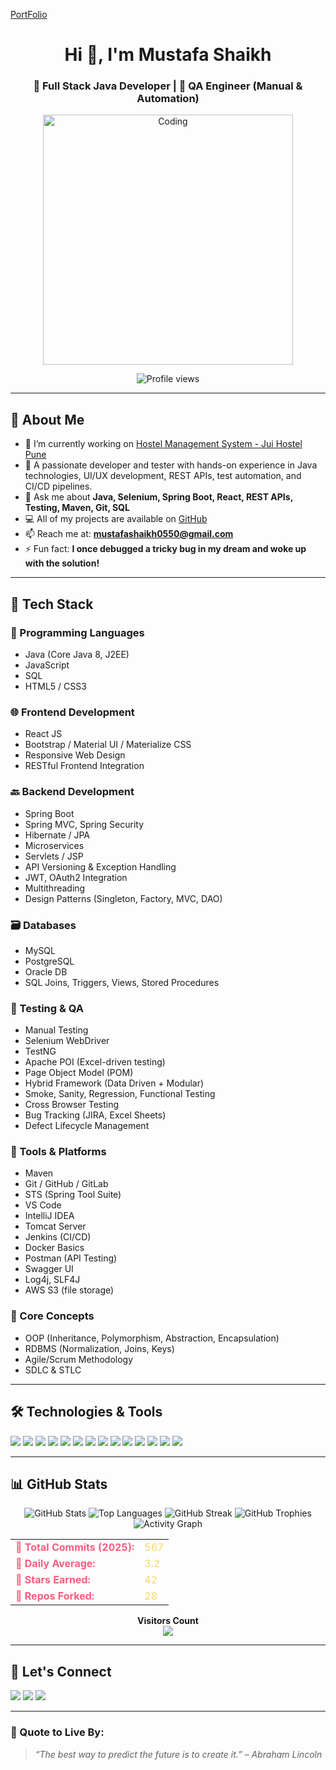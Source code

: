 [PortFolio](http://portfolios.ecti.co.in/MustafaS/)

<h1 align="center">Hi 👋, I'm Mustafa Shaikh</h1>
<h3 align="center">🚀 Full Stack Java Developer | 🧪 QA Engineer (Manual & Automation)</h3>

<p align="center">
  <img src="https://user-images.githubusercontent.com/74038190/225813708-98b745f2-7d22-48cf-9150-083f1b00d6c9.gif" alt="Coding" width="400" />
</p>

<p align="center">
  <img src="https://komarev.com/ghpvc/?username=mustafashaikh1&label=Profile%20views&color=0e75b6&style=flat" alt="Profile views" />
</p>

---

## 💼 About Me

- 🔭 I’m currently working on [Hostel Management System - Jui Hostel Pune](https://pjsofttech.in/hostel/website/)
- 🎯 A passionate developer and tester with hands-on experience in Java technologies, UI/UX development, REST APIs, test automation, and CI/CD pipelines.
- 💬 Ask me about **Java, Selenium, Spring Boot, React, REST APIs, Testing, Maven, Git, SQL**
- 💻 All of my projects are available on [GitHub](https://github.com/mustafashaikh1)
- 📫 Reach me at: **mustafashaikh0550@gmail.com**
- ⚡ Fun fact: **I once debugged a tricky bug in my dream and woke up with the solution!**

---

## 🚀 Tech Stack

### 🧠 Programming Languages
- Java (Core Java 8, J2EE)
- JavaScript
- SQL
- HTML5 / CSS3

### 🌐 Frontend Development
- React JS
- Bootstrap / Material UI / Materialize CSS
- Responsive Web Design
- RESTful Frontend Integration

### 🔙 Backend Development
- Spring Boot
- Spring MVC, Spring Security
- Hibernate / JPA
- Microservices
- Servlets / JSP
- API Versioning & Exception Handling
- JWT, OAuth2 Integration
- Multithreading
- Design Patterns (Singleton, Factory, MVC, DAO)

### 🗃️ Databases
- MySQL
- PostgreSQL
- Oracle DB
- SQL Joins, Triggers, Views, Stored Procedures

### 🧪 Testing & QA
- Manual Testing
- Selenium WebDriver
- TestNG
- Apache POI (Excel-driven testing)
- Page Object Model (POM)
- Hybrid Framework (Data Driven + Modular)
- Smoke, Sanity, Regression, Functional Testing
- Cross Browser Testing
- Bug Tracking (JIRA, Excel Sheets)
- Defect Lifecycle Management

### 🧰 Tools & Platforms
- Maven
- Git / GitHub / GitLab
- STS (Spring Tool Suite)
- VS Code
- IntelliJ IDEA
- Tomcat Server
- Jenkins (CI/CD)
- Docker Basics
- Postman (API Testing)
- Swagger UI
- Log4j, SLF4J
- AWS S3 (file storage)

### 🧠 Core Concepts
- OOP (Inheritance, Polymorphism, Abstraction, Encapsulation)
- RDBMS (Normalization, Joins, Keys)
- Agile/Scrum Methodology
- SDLC & STLC

---

## 🛠️ Technologies & Tools

<p align="left">
  <img src="https://img.shields.io/badge/Java-ED8B00?style=for-the-badge&logo=openjdk&logoColor=white"/>
  <img src="https://img.shields.io/badge/Spring-Boot-6DB33F?style=for-the-badge&logo=springboot&logoColor=white"/>
  <img src="https://img.shields.io/badge/React-20232A?style=for-the-badge&logo=react&logoColor=61DAFB"/>
  <img src="https://img.shields.io/badge/MySQL-4479A1?style=for-the-badge&logo=mysql&logoColor=white"/>
  <img src="https://img.shields.io/badge/Postman-FF6C37?style=for-the-badge&logo=postman&logoColor=white"/>
  <img src="https://img.shields.io/badge/TestNG-FF6F00?style=for-the-badge"/>
  <img src="https://img.shields.io/badge/Selenium-43B02A?style=for-the-badge&logo=selenium&logoColor=white"/>
  <img src="https://img.shields.io/badge/Maven-C71A36?style=for-the-badge&logo=apachemaven&logoColor=white"/>
  <img src="https://img.shields.io/badge/Tomcat-F8DC75?style=for-the-badge&logo=apachetomcat&logoColor=black"/>
  <img src="https://img.shields.io/badge/Git-F05032?style=for-the-badge&logo=git&logoColor=white"/>
  <img src="https://img.shields.io/badge/GitHub-181717?style=for-the-badge&logo=github&logoColor=white"/>
  <img src="https://img.shields.io/badge/CI/CD-blue?style=for-the-badge&logo=githubactions&logoColor=white"/>
  <img src="https://img.shields.io/badge/Jira-0052CC?style=for-the-badge&logo=jira&logoColor=white"/>
  <img src="https://img.shields.io/badge/AWS-FF9900?style=for-the-badge&logo=amazonaws&logoColor=white"/>
</p>

---

## 📊 GitHub Stats

<p align="center">
  <!-- Main Stats -->
  <img src="https://github-readme-stats.vercel.app/api?username=mustafashaikh1&show_icons=true&theme=react&border_color=7F3FBF&bg_color=0D1117&title_color=F85D7F&icon_color=F8D866&include_all_commits=true&count_private=true" alt="GitHub Stats"/>
  
  <!-- Top Languages -->
  <img src="https://denvercoder1-github-readme-stats.vercel.app/api/top-langs/?username=mustafashaikh1&langs_count=8&layout=compact&theme=react&border_color=7F3FBF&bg_color=0D1117&title_color=F85D7F&icon_color=F8D866&hide=html,css" alt="Top Languages" />
  
  <!-- Streak Stats -->
  <img src="https://github-readme-streak-stats.herokuapp.com?user=mustafashaikh1&theme=burnt-neon&short_numbers=true&exclude_days=Mon&border=7F3FBF&background=0D1117&ring=F85D7F&fire=F85D7F&currStreakLabel=F8D866" alt="GitHub Streak" />
  
  <!-- Trophy Case -->
  <img src="https://github-profile-trophy.vercel.app/?username=mustafashaikh1&theme=onedark&no-bg=true&no-frame=true&title=Commits,Repositories,Followers,Issues,PullRequest&margin-w=5&margin-h=5" alt="GitHub Trophies" />
  
  <!-- Activity Graph -->
  <img src="https://activity-graph.herokuapp.com/graph?username=mustafashaikh1&theme=react-dark&bg_color=0D1117&hide_border=true&color=F85D7F&line=F8D866&point=F85D7F" alt="Activity Graph" />
  
  <!-- Contribution Metrics -->
  <table>
    <tr>
      <td>
        <b style="color:#F85D7F">🚀 Total Commits (2025):</b>
      </td>
      <td>
        <span style="color:#F8D866">567</span>
      </td>
    </tr>
    <tr>
      <td>
        <b style="color:#F85D7F">📅 Daily Average:</b>
      </td>
      <td>
        <span style="color:#F8D866">3.2</span>
      </td>
    </tr>
    <tr>
      <td>
        <b style="color:#F85D7F">🌟 Stars Earned:</b>
      </td>
      <td>
        <span style="color:#F8D866">42</span>
      </td>
    </tr>
    <tr>
      <td>
        <b style="color:#F85D7F">🍴 Repos Forked:</b>
      </td>
      <td>
        <span style="color:#F8D866">28</span>
      </td>
    </tr>
  </table>
  
  <!-- Visitor Counter -->
  <p align="center"> 
    <b>Visitors Count</b><br>
    <img src="https://profile-counter.glitch.me/mustafashaikh1/count.svg" />
  </p>
</p>

---

## 🤝 Let's Connect

<p align="left">
  <a href="mailto:mustafashaikh0550@gmail.com"><img src="https://img.shields.io/badge/Gmail-D14836?style=for-the-badge&logo=gmail&logoColor=white" /></a>
  <a href="https://www.linkedin.com/in/mustafa-shaikh-852408183/"><img src="https://img.shields.io/badge/LinkedIn-0077B5?style=for-the-badge&logo=linkedin&logoColor=white" /></a>
  <a href="https://github.com/mustafashaikh1"><img src="https://img.shields.io/badge/GitHub-100000?style=for-the-badge&logo=github&logoColor=white" /></a>
</p>

---

### 🎯 Quote to Live By:
> *“The best way to predict the future is to create it.” – Abraham Lincoln*

